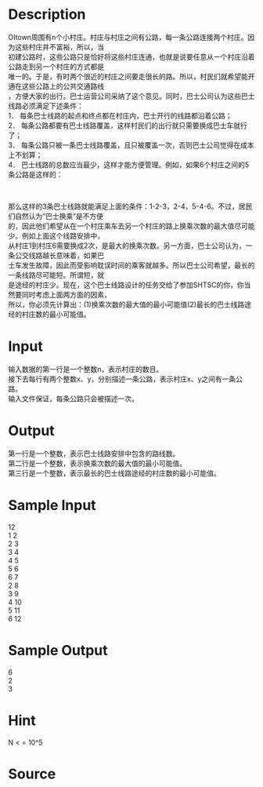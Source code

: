 
# Description

<div class="content"><div>OItown周围有n个小村庄。村庄与村庄之间有公路，每一条公路连接两个村庄。因为这些村庄并不富裕，所以，当</div>
<div>初建公路时，这些公路只是恰好将这些村庄连通，也就是说要任意从一个村庄沿着公路走到另一个村庄的方式都是</div>
<div>唯一的。于是，有时两个很近的村庄之间要走很长的路。所以，村民们就希望能开通在这些公路上的公共交通路线</div>
<div>，方便大家的出行。巴士运营公司采纳了这个意见。同时，巴士公司认为这些巴士线路必须满足下述条件： </div>
<div>1． 每条巴士线路的起点和终点都在村庄内，巴士开行的线路都沿着公路； </div>
<div>2． 每条公路都要有巴士线路覆盖，这样村民们的出行就只需要换成巴士车就行了； </div>
<div>3． 每条公路只被一条巴士线路覆盖，且只被覆盖一次，否则巴士公司觉得在成本上不划算； </div>
<div>4． 巴士线路的总数应当最少，这样才能方便管理。例如，如果6个村庄之间的5条公路是这样的：</div>
<p> <img border="0" alt="" src="source/bzoj/2027/img/aHR0cHM6Ly9seWRzeS5jb20vSnVkZ2VPbmxpbmUvaW1hZ2VzLzIwMjcuanBn.jpg"/> </p>
<div>那么这样的3条巴士线路就能满足上面的条件：1-2-3，2-4，5-4-6。不过，居民们自然认为“巴士换乘”是不方便</div>
<div>的，因此他们希望从在一个村庄乘车去另一个村庄的路上换乘次数的最大值尽可能少。例如上面这个线路安排中，</div>
<div>从村庄1到村庄6需要换成2次，是最大的换乘次数。另一方面，巴士公司认为，一条公交线路越长意味着，如果巴</div>
<div>士车发生故障，因此而受影响耽误时间的乘客就越多。所以巴士公司希望，最长的一条线路尽可能短。所谓短，就</div>
<div>是途经的村庄少。现在，这个巴士线路设计的任务交给了参加SHTSC的你，你当然要同时考虑上面两方面的因素，</div>
<div>所以，你必须先计算出：(1)换乘次数的最大值的最小可能值(2)最长的巴士线路途经的村庄数的最小可能值。</div></div>

# Input

<div class="content"><div>输入数据的第一行是一个整数n，表示村庄的数目。</div>
<div>接下去每行有两个整数x、y，分别描述一条公路，表示村庄x、y之间有一条公路。</div>
<div>输入文件保证，每条公路只会被描述一次。</div></div>

# Output

<div class="content"><div>第一行是一个整数，表示巴士线路安排中包含的路线数。</div>
<div>第二行是一个整数，表示换乘次数的最大值的最小可能值。</div>
<div>第三行是一个整数，表示最长的巴士线路途经的村庄数的最小可能值。</div></div>

# Sample Input

<div class="content"><span class="sampledata">12<br/>
1 2<br/>
2 3<br/>
3 4<br/>
4 5<br/>
5 6<br/>
6 7<br/>
2 8<br/>
3 9<br/>
4 10<br/>
5 11<br/>
6 12<br/>
</span></div>

# Sample Output

<div class="content"><span class="sampledata">6<br/>
2<br/>
3<br/>
</span></div>

# Hint

<div class="content"><p></p><p>N &lt; = 10^5</p><p></p></div>

# Source

<div class="content"><p><a href="problemset.php?search="></a></p></div>

